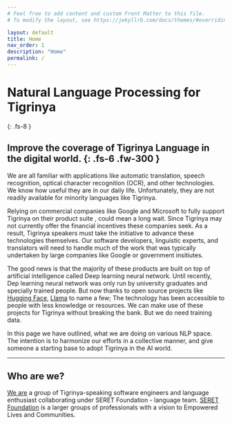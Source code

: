 ```yaml
---
# Feel free to add content and custom Front Matter to this file.
# To modify the layout, see https://jekyllrb.com/docs/themes/#overriding-theme-defaults

layout: default
title: Home
nav_order: 1
description: "Home"
permalink: /
---
```


# Natural Language Processing for Tigrinya
{: .fs-8 }

Improve the coverage of Tigrinya Language in the digital world.
{: .fs-6 .fw-300 }
---
We are all familiar with applications like automatic translation, speech recognition, optical character recognition (OCR), and other technologies.
We know how useful they are in our daily life. Unfortunately, they are not readily available for minority languages like Tigrinya.

Relying on commercial companies like Google and Microsoft to fully support Tigrinya on their product suite , could mean a long wait. 
Since Tigrinya may not currently offer the financial incentives these companies seek. 
As a result, Tigrinya speakers must take the initiative to advance these technologies themselves. Our software developers, 
linguistic experts, and translators will need to handle much of the work that was typically undertaken by large companies like Google or government insitiutes.

The good news is that the majority of these products are built on top of artificial intelligence called Deep learning neural network. Until recently,
Dep learning neural network was only run by university graduates and specially trained people. But now thanks to open source projects like
[Hugging Face](https://huggingface.co/transformers/), [Llama](https://www.llama.com/) to name a few; The technology has been accessible to people with less knowledge or resources.
We can make use of these projects for Tigrinya without breaking the bank. But we do need training data.

In this page we have outlined, what we are doing on various NLP space. The intention is to harmonize our efforts in a collective manner,
and give someone a starting base to adopt Tigrinya in the AI world.

---
## Who are we?

[We are](/docs/about) a group of Tigrinya-speaking software engineers and language enthusiast collaborating under SERET Foundation - language team. [SERET Foundation](https://www.seretfoundation.org/) is a larger 
groups of professionals with a vision to Empowered Lives and Communities.